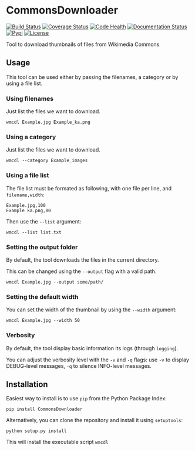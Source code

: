 CommonsDownloader
=================
[![Build Status](https://travis-ci.org/Commonists/CommonsDownloader.svg?branch=master)](https://travis-ci.org/Commonists/CommonsDownloader)
[![Coverage Status](https://coveralls.io/repos/Commonists/CommonsDownloader/badge.svg?branch=master)](https://coveralls.io/r/Commonists/CommonsDownloader?branch=master)
[![Code Health](https://landscape.io/github/Commonists/CommonsDownloader/master/landscape.svg?style=flat)](https://landscape.io/github/Commonists/CommonsDownloader/master)
[![Documentation Status](https://readthedocs.org/projects/commonsdownloader/badge/?version=latest)](https://readthedocs.org/projects/commonsdownloader/?badge=latest)
[![Pypi](https://img.shields.io/pypi/v/CommonsDownloader.svg?style=flat)](https://pypi.python.org/pypi/CommonsDownloader)
[![License](https://img.shields.io/pypi/l/CommonsDownloader.svg?style=flat)](http://opensource.org/licenses/MIT)

Tool to download thumbnails of files from Wikimedia Commons 


Usage
-----

This tool can be used either by passing the filenames, a category or by using a file list.


### Using filenames ###

Just list the files we want to download.

    wmcdl Example.jpg Example_ka.png


### Using a category ###

Just list the files we want to download.

    wmcdl --category Example_images


### Using a file list ###

The file list must be formated as following, with one file per line, and `filename,width`:

    Example.jpg,100
    Example ka.png,80

Then use the `--list` argument:

    wmcdl --list list.txt


### Setting the output folder ###

By default, the tool downloads the files in the current directory.

This can be changed using the `--output` flag with a valid path.

    wmcdl Example.jpg --output some/path/


### Setting the default width

You can set the width of the thumbnail by using the `--width` argument:

    wmcdl Example.jpg --width 50


### Verbosity ###

By default, the tool display basic information its logs (through `logging`).

You can adjust the verbosity level with the `-v` and `-q` flags:
use `-v` to display DEBUG-level messages, `-q` to silence INFO-level messages.


Installation
------------

Easiest way to install is to use `pip` from the Python Package Index:

    pip install CommonsDownloader

Alternatively, you can clone the repository and install it using `setuptools`:

    python setup.py install

This will install the executable script `wmcdl`
